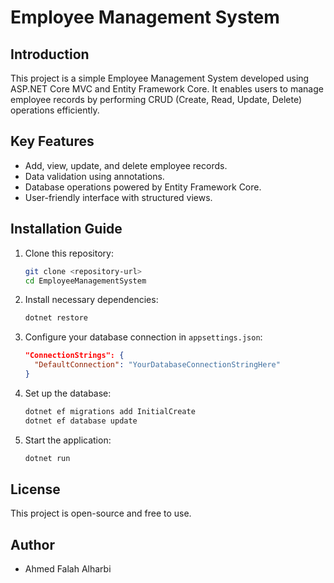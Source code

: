 # Employee Management System

## Introduction
This project is a simple Employee Management System developed using ASP.NET Core MVC and Entity Framework Core. It enables users to manage employee records by performing CRUD (Create, Read, Update, Delete) operations efficiently.

## Key Features
- Add, view, update, and delete employee records.
- Data validation using annotations.
- Database operations powered by Entity Framework Core.
- User-friendly interface with structured views.


## Installation Guide
1. Clone this repository:
   ```sh
   git clone <repository-url>
   cd EmployeeManagementSystem
   ```

2. Install necessary dependencies:
   ```sh
   dotnet restore
   ```

3. Configure your database connection in `appsettings.json`:
   ```json
   "ConnectionStrings": {
     "DefaultConnection": "YourDatabaseConnectionStringHere"
   }
   ```

4. Set up the database:
   ```sh
   dotnet ef migrations add InitialCreate
   dotnet ef database update
   ```

5. Start the application:
   ```sh
   dotnet run
   ```


## License
This project is open-source and free to use.

## Author
- Ahmed Falah Alharbi

